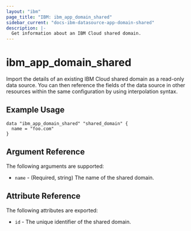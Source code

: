 ```yaml
---
layout: "ibm"
page_title: "IBM: ibm_app_domain_shared"
sidebar_current: "docs-ibm-datasource-app-domain-shared"
description: |-
  Get information about an IBM Cloud shared domain.
---
```


# ibm\_app_domain_shared

Import the details of an existing IBM Cloud shared domain as a read-only data source. You can then reference the fields of the data source in other resources within the same configuration by using interpolation syntax.

## Example Usage

```hcl
data "ibm_app_domain_shared" "shared_domain" {
  name = "foo.com"
}
```

## Argument Reference

The following arguments are supported:

* `name` - (Required, string) The name of the shared domain.

## Attribute Reference

The following attributes are exported:

* `id` - The unique identifier of the shared domain.  
